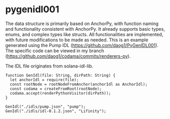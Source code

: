 # pygenidl001

The data structure is primarily based on AnchorPy, with function naming and functionality consistent with AnchorPy. It already supports basic types, enums, and complex types like structs. All functionalities are implemented, with future modifications to be made as needed. This is an example generated using the Pump IDL (https://github.com/daog1/PyGenIDL001). The specific code can be viewed in my branch (https://github.com/daog1/codama/commits/renderers-py).

The IDL file originates from solana-idl-lib.


```
function GenIdl(file: String, dirPath: String) {
  let anchorIdl = require(file);
  const rootNode = rootNodeFromAnchor(anchorIdl as AnchorIdl);
  const codama = createFromRoot(rootNode);
  codama.accept(renderPythonVisitor(dirPath));
}

GenIdl("./idls/pump.json", "pump");
GenIdl("./idls/idl-0.1.2.json", "Lifinity");
```
